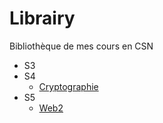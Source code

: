 # Librairy

Bibliothèque de mes cours en CSN

- S3
- S4
  - [Cryptographie](/lib/cryptographie/notes_crypto.md)
- S5
  - [Web2](/web2/)
